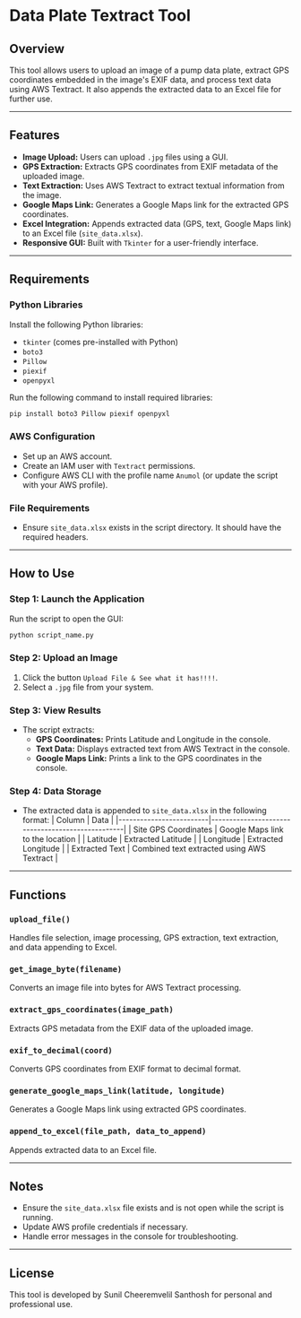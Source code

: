 # Data Plate Textract Tool

## Overview
This tool allows users to upload an image of a pump data plate, extract GPS coordinates embedded in the image's EXIF data, and process text data using AWS Textract. It also appends the extracted data to an Excel file for further use.

---

## Features
- **Image Upload:** Users can upload `.jpg` files using a GUI.
- **GPS Extraction:** Extracts GPS coordinates from EXIF metadata of the uploaded image.
- **Text Extraction:** Uses AWS Textract to extract textual information from the image.
- **Google Maps Link:** Generates a Google Maps link for the extracted GPS coordinates.
- **Excel Integration:** Appends extracted data (GPS, text, Google Maps link) to an Excel file (`site_data.xlsx`).
- **Responsive GUI:** Built with `Tkinter` for a user-friendly interface.

---

## Requirements
### Python Libraries
Install the following Python libraries:
- `tkinter` (comes pre-installed with Python)
- `boto3`
- `Pillow`
- `piexif`
- `openpyxl`

Run the following command to install required libraries:
```bash
pip install boto3 Pillow piexif openpyxl
```

### AWS Configuration
- Set up an AWS account.
- Create an IAM user with `Textract` permissions.
- Configure AWS CLI with the profile name `Anumol` (or update the script with your AWS profile).

### File Requirements
- Ensure `site_data.xlsx` exists in the script directory. It should have the required headers.

---

## How to Use
### Step 1: Launch the Application
Run the script to open the GUI:
```bash
python script_name.py
```

### Step 2: Upload an Image
1. Click the button `Upload File & See what it has!!!!`.
2. Select a `.jpg` file from your system.

### Step 3: View Results
- The script extracts:
  - **GPS Coordinates:** Prints Latitude and Longitude in the console.
  - **Text Data:** Displays extracted text from AWS Textract in the console.
  - **Google Maps Link:** Prints a link to the GPS coordinates in the console.

### Step 4: Data Storage
- The extracted data is appended to `site_data.xlsx` in the following format:
  | Column                  | Data                                             |
  |-------------------------|--------------------------------------------------|
  | Site GPS Coordinates    | Google Maps link to the location                 |
  | Latitude                | Extracted Latitude                               |
  | Longitude               | Extracted Longitude                              |
  | Extracted Text          | Combined text extracted using AWS Textract       |

---

## Functions
### `upload_file()`
Handles file selection, image processing, GPS extraction, text extraction, and data appending to Excel.

### `get_image_byte(filename)`
Converts an image file into bytes for AWS Textract processing.

### `extract_gps_coordinates(image_path)`
Extracts GPS metadata from the EXIF data of the uploaded image.

### `exif_to_decimal(coord)`
Converts GPS coordinates from EXIF format to decimal format.

### `generate_google_maps_link(latitude, longitude)`
Generates a Google Maps link using extracted GPS coordinates.

### `append_to_excel(file_path, data_to_append)`
Appends extracted data to an Excel file.

---

## Notes
- Ensure the `site_data.xlsx` file exists and is not open while the script is running.
- Update AWS profile credentials if necessary.
- Handle error messages in the console for troubleshooting.

---

## License
This tool is developed by Sunil Cheeremvelil Santhosh for personal and professional use.

